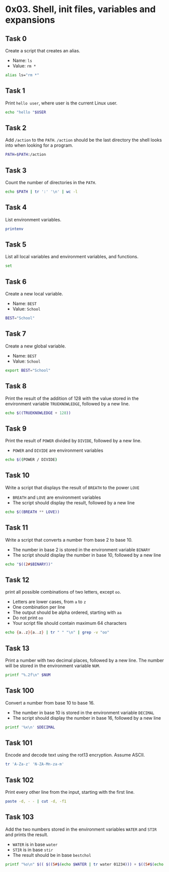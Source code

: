 # 0x03. Shell, init files, variables and expansions

## Task 0
Create a script that creates an alias.
* Name: `ls`
* Value: `rm *`
```bash
alias ls="rm *"
```
## Task 1 
 Print `hello user`, where user is the current Linux user.
```bash
echo "hello "$USER
```
## Task 2
Add `/action` to the `PATH`. `/action` should be the last directory the shell looks into when looking for a program.
```bash
PATH=$PATH:/action
```
## Task 3
Count the number of directories in the `PATH`.
```bash
echo $PATH | tr ':' '\n' | wc -l
```
## Task 4
List environment variables.
```bash
printenv
```

## Task 5
 List all local variables and environment variables, and functions.
```bash
set
```
## Task 6	
Create a new local variable.
* Name: `BEST`
* Value: `School`
```bash
BEST="School"
```
## Task 7
Create a new global variable.
* Name: `BEST`
* Value: `School`
```bash
export BEST="School"
```
## Task 8
Print the result of the addition of 128 with the value stored in the environment variable `TRUEKNOWLEDGE`, followed by a new line.
```bash
echo $((TRUEKNOWLEDGE + 128))
```
## Task 9
Print the result of `POWER` divided by `DIVIDE`, followed by a new line.
* `POWER` and `DIVIDE` are environment variables
```bash
echo $((POWER / DIVIDE)
```
## Task 10
Write a script that displays the result of `BREATH` to the power `LOVE`
* `BREATH` and `LOVE` are environment variables
* The script should display the result, followed by a new line
```bash
echo $((BREATH ** LOVE))
```
## Task 11
Write a script that converts a number from base 2 to base 10.
* The number in base 2 is stored in the environment variable `BINARY`
* The script should display the number in base 10, followed by a new line
```bash
echo "$((2#$BINARY))"
```
## Task 12
 print all possible combinations of two letters, except `oo`.
* Letters are lower cases, from `a` to `z`
* One combination per line
* The output should be alpha ordered, starting with `aa`
* Do not print `oo`
* Your script file should contain maximum 64 characters
```bash
echo {a..z}{a..z} | tr " " "\n" | grep -v "oo"
```
## Task 13
Print a number with two decimal places, followed by a new line.
The number will be stored in the environment variable `NUM`.
```bash
printf "%.2f\n" $NUM
```
## Task 100
Convert a number from base 10 to base 16.
* The number in base 10 is stored in the environment variable `DECIMAL`
* The script should display the number in base 16, followed by a new line
```bash
printf '%x\n' $DECIMAL
```
## Task 101
Encode and decode text using the rot13 encryption. Assume ASCII.
```bash
tr 'A-Za-z' 'N-ZA-Mn-za-m'
```
## Task 102
Print every other line from the input, starting with the first line.
```bash
paste -d, - - | cut -d, -f1
```
## Task 103
Add the two numbers stored in the environment variables `WATER` and `STIR` and prints the result.
* `WATER` is in base `water`
* `STIR` is in base `stir`
* The result should be in base `bestchol`
```bash
printf "%o\n" $(( $((5#$(echo $WATER | tr water 01234))) + $((5#$(echo $STIR | tr stir. 01234))) )) | tr 01234567 bestchol
```

